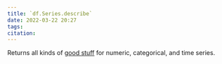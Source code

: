 ```yaml
---
title: `df.Series.describe` 
date: 2022-03-22 20:27
tags: 
citation: 
---
```


Returns all kinds of [good stuff](https://pandas.pydata.org/pandas-docs/stable/reference/api/pandas.DataFrame.describe.html) for numeric, categorical, and time series.
